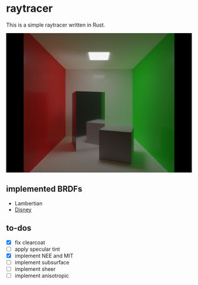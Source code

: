 # raytracer

This is a simple raytracer written in Rust.

![result-1](./docs/result-1.png)

## implemented BRDFs

- Lambertian
- [Disney](https://media.disneyanimation.com/uploads/production/publication_asset/48/asset/s2012_pbs_disney_brdf_notes_v3.pdf)

## to-dos

- [x] fix clearcoat
- [ ] apply specular tint
- [x] implement NEE and MIT
- [ ] implement subsurface
- [ ] implement sheer
- [ ] implement anisotropic

